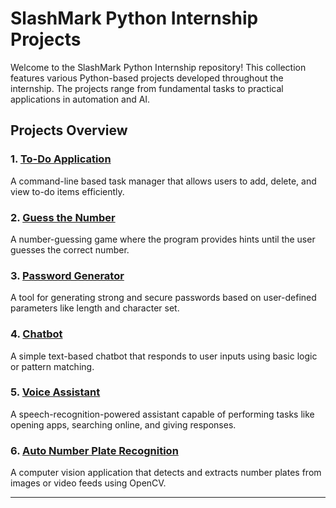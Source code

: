 # SlashMark Python Internship Projects

Welcome to the SlashMark Python Internship repository! This collection features various Python-based projects developed throughout the internship. The projects range from fundamental tasks to practical applications in automation and AI.

## Projects Overview

### 1. [To-Do Application](https://github.com/yashutoxie/SlashMark-Python-Internship/tree/main/Task_1_To-Do-Application)
A command-line based task manager that allows users to add, delete, and view to-do items efficiently.

### 2. [Guess the Number](https://github.com/yashutoxie/SlashMark-Python-Internship/tree/main/Task_2_GuessNumber%23)
A number-guessing game where the program provides hints until the user guesses the correct number.

### 3. [Password Generator](https://github.com/yashutoxie/SlashMark-Python-Internship/tree/main/Task_3_Password_Generator)
A tool for generating strong and secure passwords based on user-defined parameters like length and character set.

### 4. [Chatbot](https://github.com/yashutoxie/SlashMark-Python-Internship/tree/main/Chatbot-master)
A simple text-based chatbot that responds to user inputs using basic logic or pattern matching.

### 5. [Voice Assistant](https://github.com/yashutoxie/SlashMark-Python-Internship/tree/main/voice_assistant-master)
A speech-recognition-powered assistant capable of performing tasks like opening apps, searching online, and giving responses.

### 6. [Auto Number Plate Recognition](https://github.com/yashutoxie/SlashMark-Python-Internship/tree/main/Auto-numberplate-recoginition)
A computer vision application that detects and extracts number plates from images or video feeds using OpenCV.

---
